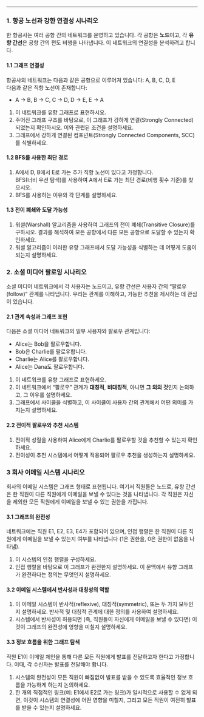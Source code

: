 
---
### 1. 항공 노선과 강한 연결성 시나리오

한 항공사는 여러 공항 간의 네트워크를 운영하고 있습니다. 각 공항은 **노드**이고, 각 **유향 간선**은 공항 간의 편도 비행을 나타냅니다. 이 네트워크의 연결성을 분석하려고 합니다.

#### 1.1 그래프 연결성

항공사의 네트워크는 다음과 같은 공항으로 이루어져 있습니다: A, B, C, D, E  
다음과 같은 직항 노선이 존재합니다:

- A → B, B → C, C → D, D → E, E → A

1. 이 네트워크를 유향 그래프로 표현하시오.
2. 주어진 그래프 구조를 바탕으로, 이 그래프가 강하게 연결(Strongly Connected)되었는지 확인하시오. 이와 관련된 조건을 설명하세요.
3. 그래프에서 강하게 연결된 컴포넌트(Strongly Connected Components, SCC)를 식별하세요.

#### 1.2 BFS를 사용한 최단 경로

1. A에서 D, B에서 E로 가는 추가 직항 노선이 있다고 가정합니다.  
    BFS(너비 우선 탐색)를 사용하여 A에서 E로 가는 최단 경로(비행 횟수 기준)를 찾으시오.
2. BFS를 사용하는 이유와 각 단계를 설명하세요.

#### 1.3 전이 폐쇄와 도달 가능성

1. 워셜(Warshall) 알고리즘을 사용하여 그래프의 전이 폐쇄(Transitive Closure)를 구하시오. 결과를 해석하여 모든 공항에서 다른 모든 공항으로 도달할 수 있는지 확인하세요.
2. 워셜 알고리즘이 이러한 유향 그래프에서 도달 가능성을 식별하는 데 어떻게 도움이 되는지 설명하세요.

### 2. 소셜 미디어 팔로잉 시나리오

소셜 미디어 네트워크에서 각 사용자는 노드이고, 유향 간선은 사용자 간의 “팔로우(follow)” 관계를 나타냅니다. 우리는 관계를 이해하고, 가능한 추천을 제시하는 데 관심이 있습니다.

#### 2.1 관계 속성과 그래프 표현

다음은 소셜 미디어 네트워크의 일부 사용자와 팔로우 관계입니다:

- Alice는 Bob을 팔로우합니다.
- Bob은 Charlie를 팔로우합니다.
- Charlie는 Alice를 팔로우합니다.
- Alice는 Dana도 팔로우합니다.

1. 이 네트워크를 유향 그래프로 표현하세요.
2. 이 네트워크에서 “팔로우” 관계가 **대칭적**, **비대칭적**, 아니면 **그 외의 것**인지 논의하고, 그 이유를 설명하세요.
3. 그래프에서 사이클을 식별하고, 이 사이클이 사용자 간의 관계에서 어떤 의미를 가지는지 설명하세요.

#### 2.2 전이적 팔로우와 추천 시스템

1. 전이적 성질을 사용하여 Alice에게 Charlie를 팔로우할 것을 추천할 수 있는지 확인하세요.
2. 전이성이 추천 시스템에서 어떻게 적용되어 팔로우 추천을 생성하는지 설명하세요.

### 3 회사 이메일 시스템 시나리오

회사의 이메일 시스템은 그래프 형태로 표현됩니다. 여기서 직원들은 노드로, 유향 간선은 한 직원이 다른 직원에게 이메일을 보낼 수 있다는 것을 나타냅니다. 각 직원은 자신을 제외한 모든 직원에게 이메일을 보낼 수 있는 권한을 가집니다.

#### **3.1 그래프의 완전성**

네트워크에는 직원 E1, E2, E3, E4가 포함되어 있으며, 인접 행렬은 한 직원이 다른 직원에게 이메일을 보낼 수 있는지 여부를 나타냅니다 (1은 권한을, 0은 권한이 없음을 나타냄).

1. 이 시스템의 인접 행렬을 구성하세요.
2. 인접 행렬을 바탕으로 이 그래프가 완전한지 설명하세요. 이 문맥에서 유향 그래프가 완전하다는 정의는 무엇인지 설명하세요.

#### **3.2 이메일 시스템에서 반사성과 대칭성의 역할**

1. 이 이메일 시스템이 반사적(reflexive), 대칭적(symmetric), 또는 두 가지 모두인지 설명하세요. 반사적 및 대칭적 관계에 대한 정의를 사용하여 설명하세요.
2. 시스템에서 반사성이 허용되면 (즉, 직원들이 자신에게 이메일을 보낼 수 있다면) 이것이 그래프의 완전성에 영향을 미칠지 설명하세요.

#### **3.3 정보 흐름을 위한 그래프 탐색**

직원 E1이 이메일 체인을 통해 다른 모든 직원에게 발표를 전달하고자 한다고 가정합니다. 이때, 각 수신자는 발표를 전달해야 합니다.

1. 시스템의 완전성이 모든 직원이 빠짐없이 발표를 받을 수 있도록 효율적인 정보 흐름을 가능하게 하는지 논의하세요.
2. 한 개의 직접적인 링크(예: E1에서 E2로 가는 링크)가 일시적으로 사용할 수 없게 되면, 이것이 시스템의 연결성에 어떤 영향을 미칠지, 그리고 모든 직원이 여전히 발표를 받을 수 있는지 설명하세요.